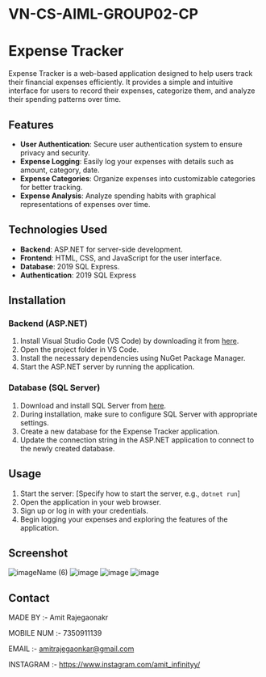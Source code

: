 # VN-CS-AIML-GROUP02-CP

# Expense Tracker

Expense Tracker is a web-based application designed to help users track their financial expenses efficiently. It provides a simple and intuitive interface for users to record their expenses, categorize them, and analyze their spending patterns over time.

## Features

- **User Authentication**: Secure user authentication system to ensure privacy and security.
- **Expense Logging**: Easily log your expenses with details such as amount, category, date.
- **Expense Categories**: Organize expenses into customizable categories for better tracking.
- **Expense Analysis**: Analyze spending habits with graphical representations of expenses over time.

## Technologies Used

- **Backend**: ASP.NET for server-side development.
- **Frontend**: HTML, CSS, and JavaScript for the user interface.
- **Database**: 2019 SQL Express.
- **Authentication**: 2019 SQL Express

## Installation

### Backend (ASP.NET)

1. Install Visual Studio Code (VS Code) by downloading it from [here](https://code.visualstudio.com/).
3. Open the project folder in VS Code.
4. Install the necessary dependencies using NuGet Package Manager.
5. Start the ASP.NET server by running the application.

### Database (SQL Server)

1. Download and install SQL Server from [here](https://www.microsoft.com/en-us/sql-server/sql-server-downloads).
2. During installation, make sure to configure SQL Server with appropriate settings.
3. Create a new database for the Expense Tracker application.
4. Update the connection string in the ASP.NET application to connect to the newly created database.

## Usage

1. Start the server: [Specify how to start the server, e.g., `dotnet run`]
2. Open the application in your web browser.
3. Sign up or log in with your credentials.
4. Begin logging your expenses and exploring the features of the application.

## Screenshot
![imageName (6)](https://github.com/AmitRajegaonkar/VN-CS-AIML-GROUP02-CP/assets/134671638/45953789-3817-4272-a266-7d1238acec71)
![image](https://github.com/AmitRajegaonkar/VN-CS-AIML-GROUP02-CP/assets/134671638/50ef60f2-c426-4843-bcd6-1cbe5046e948)
![image](https://github.com/AmitRajegaonkar/VN-CS-AIML-GROUP02-CP/assets/134671638/b95f99f7-b0e8-446f-bc17-07545ee758b5)
![image](https://github.com/AmitRajegaonkar/VN-CS-AIML-GROUP02-CP/assets/134671638/76129e26-d028-437e-b2d5-a9c329d084ba)

## Contact

MADE BY :-  Amit Rajegaonakr 

MOBILE NUM :- 7350911139

EMAIL :- amitrajegaonkar@gmail.com

INSTAGRAM :- https://www.instagram.com/amit_infinityy/
            


